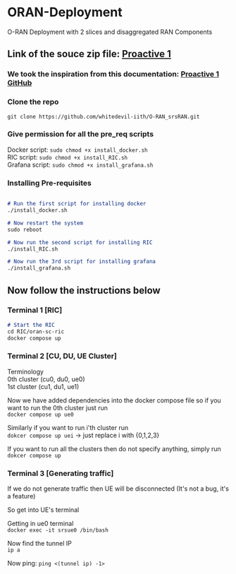 # ORAN-Deployment
O-RAN Deployment with 2 slices and disaggregated RAN Components

## Link of the souce zip file: [Proactive 1](https://drive.google.com/file/d/1jFCMQ3aJz699XZSn2jYUROc-LMUHVzKT/view?usp=sharing)

### We took the inspiration from this documentation: [Proactive 1 GitHub](https://github.com/whitedevil-iith/O-RAN_srsRAN)

### Clone the repo
`git clone https://github.com/whitedevil-iith/O-RAN_srsRAN.git`

### Give permission for all the pre_req scripts
Docker script: `sudo chmod +x install_docker.sh` <br>
RIC script: `sudo chmod +x install_RIC.sh` <br>
Grafana script: `sudo chmod +x install_grafana.sh` <br>

### Installing Pre-requisites
```markdown

# Run the first script for installing docker
./install_docker.sh

# Now restart the system
sudo reboot

# Now run the second script for installing RIC
./install_RIC.sh

# Now run the 3rd script for installing grafana
./install_grafana.sh

```

## Now follow the instructions below
### Terminal 1 [RIC]

```markdown
# Start the RIC
cd RIC/oran-sc-ric
docker compose up
```

### Terminal 2 [CU, DU, UE Cluster]
Terminology <br>
0th cluster (cu0, du0, ue0) <br>
1st cluster (cu1, du1, ue1)

Now we have added dependencies into the docker compose file
so if you want to run the 0th cluster just run <br>
`docker compose up ue0`

Similarly if you want to run i'th cluster run <br>
`dokcer compose up uei`  -> just replace i with {0,1,2,3}

If you want to run all the clusters then do not specify anything, simply run <br>
`dokcer compose up`

### Terminal 3 [Generating traffic]
If we do not generate traffic then UE will be disconnected (It's not a bug, it's a feature)

So get into UE's terminal

Getting in ue0 terminal <br>
`docker exec -it srsue0 /bin/bash` 

Now find the tunnel IP <br>
`ip a`

Now ping: `ping <(tunnel ip) -1>`


